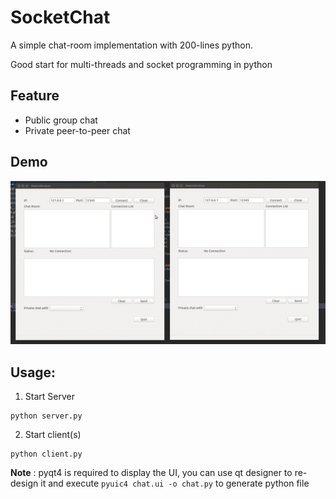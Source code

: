 # SocketChat

A simple chat-room implementation with 200-lines python. 

Good start for multi-threads and socket programming in python

## Feature

*  Public group chat
*  Private peer-to-peer chat

## Demo

![demo](demo-chatroom.gif)

## Usage:

1. Start Server

  ```
  python server.py
  ```

2. Start client(s)

  ```
  python client.py
  ```

**Note** : pyqt4 is required to display the UI, you can use qt designer to re-design it and execute `pyuic4 chat.ui -o chat.py` to generate python file
